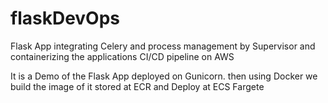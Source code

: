 # flaskDevOps
Flask App integrating Celery and process management by Supervisor  and containerizing the applications CI/CD pipeline on AWS

It is a Demo of the Flask App deployed on Gunicorn. then using Docker we build the image of it stored at ECR and Deploy at ECS Fargete 
